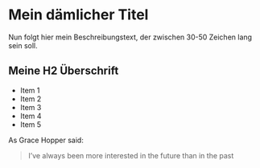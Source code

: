 # Mein dämlicher Titel

Nun folgt hier mein Beschreibungstext, der zwischen 30-50 Zeichen lang sein soll.

## Meine H2 Überschrift

* Item 1
* Item 2  
* Item 3
* Item 4
* Item 5

As Grace Hopper said:
> I’ve always been more interested
> in the future than in the past